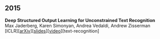 ## 2015
**Deep Structured Output Learning for Unconstrained Text Recognition**  
Max Jaderberg, Karen Simonyan, Andrea Vedaldi, Andrew Zisserman  
\[ICLR\]\[[arXiv](https://arxiv.org/abs/1412.5903)\]\[[slides](https://iclr.cc/archive/www/lib/exe/fetch.php%3Fmedia=iclr2015:jaderbergetal-iclr2015.pdf)\]\[[video](https://www.youtube.com/watch?v=NYkG38RCoRg&feature=youtu.be)\]\[text-recognition\]

